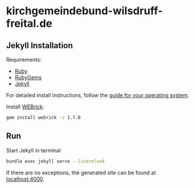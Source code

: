 # kirchgemeindebund-wilsdruff-freital.de

## Jekyll Installation

Requirements:
- [Ruby](https://www.ruby-lang.org/en/downloads/)
- [RubyGems](https://rubygems.org/pages/download)
- [Jekyll](https://jekyllrb.com/)

For detailed install instructions, follow the [guide for your operating system](https://jekyllrb.com/docs/installation/#guides).

Install [WEBrick](https://rubygems.org/gems/webrick/versions/1.7.0):
```bash
gem install webrick -v 1.7.0
```

## Run

Start Jekyll in terminal
```bash
bundle exec jekyll serve --livereload
```
If there are no exceptions, the generated site can be found at [localhost:4000](http://localhost:4000).
